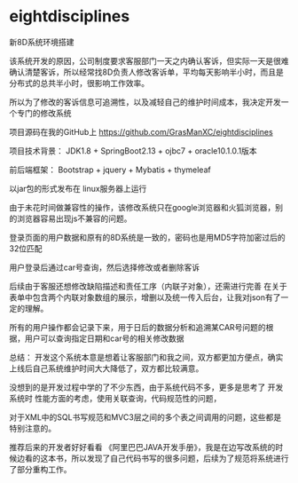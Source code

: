 # eightdisciplines
新8D系统环境搭建

该系统开发的原因，公司制度要求客服部门一天之内确认客诉，但实际一天是很难确认清楚客诉，所以经常找8D负责人修改客诉单，平均每天影响半小时，而且是分布式的总共半小时，很影响工作效率。

所以为了修改的客诉信息可追溯性，以及减轻自己的维护时间成本，我决定开发一个专门的修改系统

项目源码在我的GitHub上 https://github.com/GrasManXC/eightdisciplines

项目技术背景： JDK1.8 + SpringBoot2.13 + ojbc7 + oracle10.1.0.1版本

前后端框架： Bootstrap + jquery + Mybatis + thymeleaf


以jar包的形式发布在 linux服务器上运行

由于未花时间做兼容性的操作，该修改系统只在google浏览器和火狐浏览器，别的浏览器容易出现js不兼容的问题。



登录页面的用户数据和原有的8D系统是一致的，密码也是用MD5字符加密过后的32位匹配



用户登录后通过car号查询，然后选择修改或者删除客诉





后续由于客服还想修改缺陷描述和责任工序（内联子对象），还需进行完善
在关于表单中包含两个内联对象数组的展示，增删以及统一传入后台，让我对json有了一定的理解。




所有的用户操作都会记录下来，用于日后的数据分析和追溯某CAR号问题的根据，用户可以查询指定日期和car号的相关修改数据







总结：
开发这个系统本意是想着让客服部门和我之间，双方都更加方便点，确实上线后自己系统维护时间大大降低了，双方都比较满意。

没想到的是开发过程中学的了不少东西，由于系统代码不多，更多是思考了 开发系统时 性能方面的考虑，使用关联查询，代码规范性的问题，

对于XML中的SQL书写规范和MVC3层之间的多个表之间调用的问题，这些都是特别注意的。



推荐后来的开发者好好看看  《阿里巴巴JAVA开发手册》，我是在边写改系统的时候边看的这本书，所以发现了自己代码书写的很多问题，后续为了规范将系统进行了部分重构工作。
